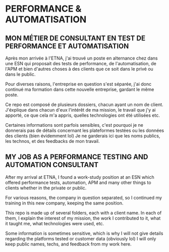 # PERFORMANCE & AUTOMATISATION

## MON MÉTIER DE CONSULTANT EN TEST DE PERFORMANCE ET AUTOMATISATION

Après mon arrivée à l'ETNA, j'ai trouvé un poste en alternance chez dans une ESN qui proposait des tests de performance, de l'automatisation, de l'APM et bien d'autres choses à des clients que ce soit dans le privé ou dans le public.

Pour diverses raisons, l'entreprise en question s'est séparée, j'ai donc continué ma formation dans cette nouvelle entreprise, gardant le même poste.

Ce repo est composé de plusieurs dossiers, chacun ayant un nom de client. J'éxplique dans chacun d'eux l'intérêt de ma mission, le travail que j'y ai apporté, ce que cela m'a appris, quelles technologies ont été utilisées etc.

Certaines informations sont parfois sensibles, c'est pourquoi je ne donnerais pas de détails concernant les plateformes testées ou les données des clients (bien évidemment lol)
Je ne garderais ici que les noms publics, les technos, et des feedbacks de mon travail.

## MY JOB AS A PERFORMANCE TESTING AND AUTOMATION CONSULTANT

After my arrival at ETNA, I found a work-study position at an ESN which offered performance tests, automation, APM and many other things to clients whether in the private or public.

For various reasons, the company in question separated, so I continued my training in this new company, keeping the same position.

This repo is made up of several folders, each with a client name. In each of them, I explain the interest of my mission, the work I contributed to it, what it taught me, what technologies were used, etc.

Some information is sometimes sensitive, which is why I will not give details regarding the platforms tested or customer data (obviously lol)
I will only keep public names, techs, and feedback from my work here.
